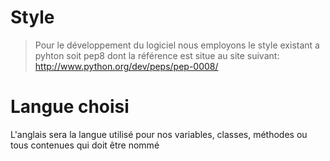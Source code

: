 Style
=====

>Pour le développement du logiciel nous employons le style existant a pyhton soit pep8
>dont la référence est situe au site suivant: http://www.python.org/dev/peps/pep-0008/

Langue choisi
======
L'anglais sera la langue utilisé pour nos variables, classes, méthodes ou tous contenues qui doit être nommé
